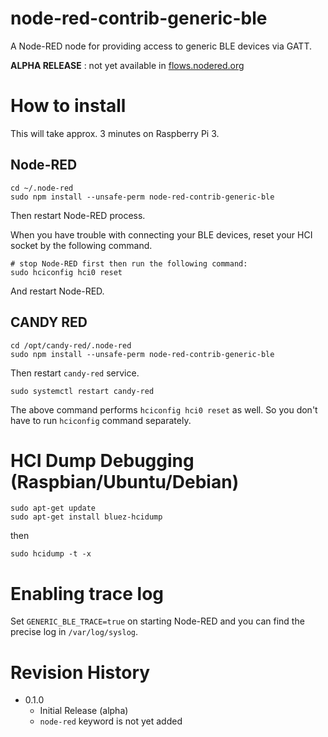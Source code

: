 node-red-contrib-generic-ble
===

A Node-RED node for providing access to generic BLE devices via GATT.

**ALPHA RELEASE** : not yet available in [flows.nodered.org](https://flows.nodered.org)

# How to install

This will take approx. 3 minutes on Raspberry Pi 3.

## Node-RED

```
cd ~/.node-red
sudo npm install --unsafe-perm node-red-contrib-generic-ble
```

Then restart Node-RED process.

When you have trouble with connecting your BLE devices, reset your HCI socket by the following command.

```
# stop Node-RED first then run the following command:
sudo hciconfig hci0 reset
```
And restart Node-RED.

## CANDY RED

```
cd /opt/candy-red/.node-red
sudo npm install --unsafe-perm node-red-contrib-generic-ble
```

Then restart `candy-red` service.

```
sudo systemctl restart candy-red
```
The above command performs `hciconfig hci0 reset` as well. So you don't have to run `hciconfig` command separately.

# HCI Dump Debugging (Raspbian/Ubuntu/Debian)

```
sudo apt-get update
sudo apt-get install bluez-hcidump
```

then

```
sudo hcidump -t -x
```

# Enabling trace log

Set `GENERIC_BLE_TRACE=true` on starting Node-RED and you can find the precise log in `/var/log/syslog`.

# Revision History

* 0.1.0
  - Initial Release (alpha)
  - `node-red` keyword is not yet added
